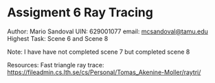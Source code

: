 # Assigment 6 Ray Tracing

Author: Mario Sandoval
UIN: 629001077
email: mcsandoval@tamu.edu
Highest Task: Scene 6 and Scene 8

Note:
I have have not completed scene 7 but completed scene 8

Resources:
Fast triangle ray trace:
https://fileadmin.cs.lth.se/cs/Personal/Tomas_Akenine-Moller/raytri/

